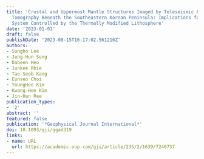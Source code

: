 ```yaml
---
title: 'Crustal and Uppermost Mantle Structures Imaged by Teleseismic P-wave Travel-time
  Tomography Beneath the Southeastern Korean Peninsula: Implications for a Hydrothermal
  System Controlled by the Thermally Modified Lithosphere'
date: '2023-01-01'
draft: false
publishDate: '2023-08-15T16:17:02.561216Z'
authors:
- Sungho Lee
- Jung-Hun Song
- Dabeen Heo
- Junkee Rhie
- Tae-Seob Kang
- Eunseo Choi
- YoungHee Kim
- Kwang-Hee Kim
- Jin-Han Ree
publication_types:
- '2'
abstract: ''
featured: false
publication: '*Geophysical Journal International*'
doi: 10.1093/gji/ggad319
links:
- name: URL
  url: https://academic.oup.com/gji/article/235/2/1639/7240737
---
```


